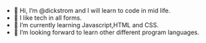 - 👋 Hi, I’m @dickstrom and I will learn to code in mid life.
- 👀 I like tech in all forms.
- 🌱 I’m currently learning Javascript,HTML and CSS.
- 💞️ I’m looking forward to learn other different program languages.

